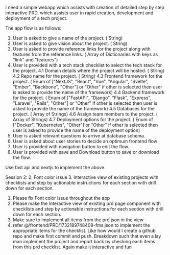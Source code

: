I need a simple webapp which assists with creation of detailed step by step interactive PRD, which assists user in rapid creation, development and deployment of a tech project.

The app flow is as follows:
1. User is asked to give a name of the project. ( String)
2. User is asked to give vision about the project. ( String)
3. User is asked to provide reference links for the project along with features from the reference links. ( Array of Dictionaries with keys as "link" and "features")
4. User is provided with a tech stack checklist to select the tech stack for the project.
   4.1 Domain details where the project will be hosted. ( String)
   4.2 Repo name for the project. ( String)
   4.3 Frontend framework for the project. ( Enum of ["NextJS", "React", "Vue", "Angular", "Svelte", "Ember", "Backbone", "Other"] or "Other" if other is selected then user is asked to provide the name of the framework)
   4.4 Backend framework for the project. ( Enum of ["FastAPI", "Django", "Flask", "Express", "Laravel", "Rails", "Other"] or "Other" if other is selected then user is asked to provide the name of the framework)
   4.5 Databases for the project. ( Array of Strings)
   4.6 Assign team members to the project. ( Array of Strings)
   4.7 Deployment options for the project. ( Enum of ["Docker", "Kubernetes", "Other"] or "Other" if other is selected then user is asked to provide the name of the deployment option)
5. User is asked relevant questions to arrive at database schema.
6. User is asked about user stories to decide an optimum frontend flow
7. User is provided with navigation button to edit the flow.
8. User is provided with save and Download button to save or download the flow.

Use fast api and nextjs to implement the above. 

Session 2:
2. Font color issue
3. Interactive view of existing projects with checklists and step by actionable instructions for each section with drill down for each section.


1. Please fix Font color issue throughout the app
2. Please make the Interactive view of existing prd page component with checklists and step by actionable instructions for each section with drill down for each section.
3. Make sure to implement all items from the prd json in the view
4. refer @/frontend/PRD/1732189748409-fms.json to implement the appropriate items for the checklist. Like how would l create a github repo and make first commit and push. Breakdown such that even a lay man implement the project and report back by checking each items from this prd checklist. 
Again make it interactive and fun